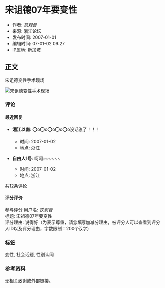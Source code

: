 # 宋诅德07年要变性

- 作者: *铁观音*
- 来源: 浙江论坛
- 发布时间: 2007-01-01
- 编辑时间: 07-01-02 09:27
- IP属地: 新加坡

## 正文

宋诅德变性手术现场

![宋诅德变性手术现场](http://image.xcar.com.cn/attachments/day_070101/1640_Kn03_1.jpg-app)

### 评论

#### 最近回复

- **湘江以南**: :o:o:o:o:o:o:o:o:o:o没话说了！！！
  - 时间: 2007-01-02
  - 地点: 浙江

- **自由人1号**: 呵呵~~~~~~
  - 时间: 2007-01-02
  - 地点: 浙江

共12条评论

#### 评分评价

参与评分 用户名: *铁观音*  
标题: 宋祖德07年要变性  
评分理由: 说得好（为表示尊重，请您填写加减分理由，被评分人可以查看到评分人ID以及评分理由，字数限制：200个汉字）  

### 标签

变性, 社会话题, 性别认同

### 参考资料

无相关致谢或外部链接。